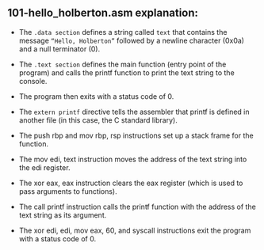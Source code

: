 ## 101-hello_holberton.asm explanation:

- The `.data section` defines a string called `text` that contains the message
`“Hello, Holberton”` followed by a newline character (0x0a) and a null terminator (0).

- The `.text section` defines the main function (entry point of the program)
and calls the printf function to print the text string to the console.

- The program then exits with a status code of 0.

- The `extern printf` directive tells the assembler that printf
is defined in another file (in this case, the C standard library).

- The push rbp and mov rbp, rsp instructions set up a stack frame for the function.

- The mov edi, text instruction moves the address of the text string into the edi register.

- The xor eax, eax instruction clears the eax register (which is used to pass arguments to functions).

- The call printf instruction calls the printf function with the address of the text string as its argument.

- The xor edi, edi, mov eax, 60, and syscall instructions exit the program with a status code of 0.
